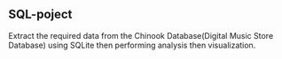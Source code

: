 ## SQL-poject
Extract the required data from the Chinook Database(Digital Music Store Database) using SQLite then performing analysis then visualization.
